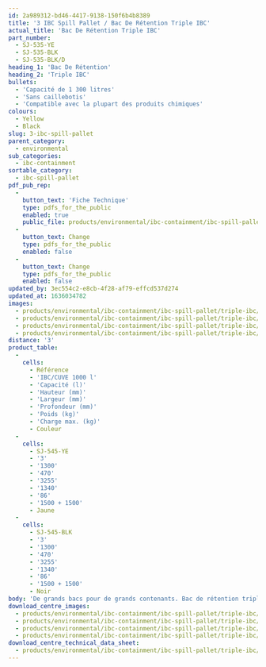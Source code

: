 ```yaml
---
id: 2a989312-bd46-4417-9138-150f6b4b8389
title: '3 IBC Spill Pallet / Bac De Rétention Triple IBC'
actual_title: 'Bac De Rétention Triple IBC'
part_number:
  - SJ-535-YE
  - SJ-535-BLK
  - SJ-535-BLK/D
heading_1: 'Bac De Rétention'
heading_2: 'Triple IBC'
bullets:
  - 'Capacité de 1 300 litres'
  - 'Sans caillebotis'
  - 'Compatible avec la plupart des produits chimiques'
colours:
  - Yellow
  - Black
slug: 3-ibc-spill-pallet
parent_category:
  - environmental
sub_categories:
  - ibc-containment
sortable_category:
  - ibc-spill-pallet
pdf_pub_rep:
  -
    button_text: 'Fiche Technique'
    type: pdfs_for_the_public
    enabled: true
    public_file: products/environmental/ibc-containment/ibc-spill-pallet/triple-ibc/pdf-lr/EV-Spill-Pallet-(3-IBC)-TD_FR.pdf
  -
    button_text: Change
    type: pdfs_for_the_public
    enabled: false
  -
    button_text: Change
    type: pdfs_for_the_public
    enabled: false
updated_by: 3ec554c2-e8cb-4f28-af79-effcd537d274
updated_at: 1636034782
images:
  - products/environmental/ibc-containment/ibc-spill-pallet/triple-ibc/images-lr/SJ-535-YE_02.jpg
  - products/environmental/ibc-containment/ibc-spill-pallet/triple-ibc/images-lr/SJ-535-YE_01.jpg
  - products/environmental/ibc-containment/ibc-spill-pallet/triple-ibc/images-lr/SJ-535-YE_03.jpg
  - products/environmental/ibc-containment/ibc-spill-pallet/triple-ibc/images-lr/SJ-535-BK_01.jpg
distance: '3'
product_table:
  -
    cells:
      - Référence
      - 'IBC/CUVE 1000 l'
      - 'Capacité (l)'
      - 'Hauteur (mm)'
      - 'Largeur (mm)'
      - 'Profondeur (mm)'
      - 'Poids (kg)'
      - 'Charge max. (kg)'
      - Couleur
  -
    cells:
      - SJ-545-YE
      - '3'
      - '1300'
      - '470'
      - '3255'
      - '1340'
      - '86'
      - '1500 + 1500'
      - Jaune
  -
    cells:
      - SJ-545-BLK
      - '3'
      - '1300'
      - '470'
      - '3255'
      - '1340'
      - '86'
      - '1500 + 1500'
      - Noir
body: 'De grands bacs pour de grands contenants. Bac de rétention triple IBC sans caillebotis'
download_centre_images:
  - products/environmental/ibc-containment/ibc-spill-pallet/triple-ibc/images-hr/SJ-535-YE_001.jpg
  - products/environmental/ibc-containment/ibc-spill-pallet/triple-ibc/images-hr/SJ-535-YE_002.jpg
  - products/environmental/ibc-containment/ibc-spill-pallet/triple-ibc/images-hr/SJ-535-YE_005.jpg
  - products/environmental/ibc-containment/ibc-spill-pallet/triple-ibc/images-hr/SJ-535-YE_008.jpg
download_centre_technical_data_sheet:
  - products/environmental/ibc-containment/ibc-spill-pallet/triple-ibc/pdf-hr/EV-Spill-Pallet-(3-IBC)-TD_FR.pdf
---
```

